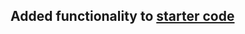 ## Added functionality to [starter code ](https://github.com/sait-wbdv/in-class/tree/main/week07w/import-module/starter) 